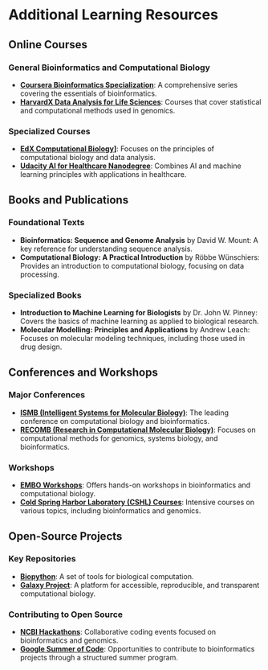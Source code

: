 # Additional Learning Resources

## Online Courses
### General Bioinformatics and Computational Biology
- **[Coursera Bioinformatics Specialization](https://www.coursera.org/specializations/bioinformatics)**: A comprehensive series covering the essentials of bioinformatics.
- **[HarvardX Data Analysis for Life Sciences](https://www.edx.org/professional-certificate/harvardx-data-analysis-for-life-sciences)**: Courses that cover statistical and computational methods used in genomics.

### Specialized Courses
- **[EdX Computational Biology](https://www.edx.org/course/computational-biology)]**: Focuses on the principles of computational biology and data analysis.
- **[Udacity AI for Healthcare Nanodegree](https://www.udacity.com/course/ai-for-healthcare-nanodegree--nd320)**: Combines AI and machine learning principles with applications in healthcare.

## Books and Publications
### Foundational Texts
- **Bioinformatics: Sequence and Genome Analysis** by David W. Mount: A key reference for understanding sequence analysis.
- **Computational Biology: A Practical Introduction** by Röbbe Wünschiers: Provides an introduction to computational biology, focusing on data processing.

### Specialized Books
- **Introduction to Machine Learning for Biologists** by Dr. John W. Pinney: Covers the basics of machine learning as applied to biological research.
- **Molecular Modelling: Principles and Applications** by Andrew Leach: Focuses on molecular modeling techniques, including those used in drug design.

## Conferences and Workshops
### Major Conferences
- **[ISMB (Intelligent Systems for Molecular Biology)](https://www.iscb.org/ismbeccb2021)**: The leading conference on computational biology and bioinformatics.
- **[RECOMB (Research in Computational Molecular Biology)](https://recomb2021.org/)**: Focuses on computational methods for genomics, systems biology, and bioinformatics.

### Workshops
- **[EMBO Workshops](https://www.embo.org/events)**: Offers hands-on workshops in bioinformatics and computational biology.
- **[Cold Spring Harbor Laboratory (CSHL) Courses](https://meetings.cshl.edu/courses.html)**: Intensive courses on various topics, including bioinformatics and genomics.

## Open-Source Projects
### Key Repositories
- **[Biopython](https://biopython.org/)**: A set of tools for biological computation.
- **[Galaxy Project](https://galaxyproject.org/)**: A platform for accessible, reproducible, and transparent computational biology.

### Contributing to Open Source
- **[NCBI Hackathons](https://ncbiinsights.ncbi.nlm.nih.gov/tag/hackathon/)**: Collaborative coding events focused on bioinformatics and genomics.
- **[Google Summer of Code](https://summerofcode.withgoogle.com/)**: Opportunities to contribute to bioinformatics projects through a structured summer program.

